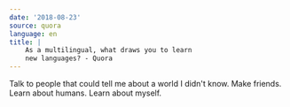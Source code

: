 ```yaml
---
date: '2018-08-23'
source: quora
language: en
title: |
    As a multilingual, what draws you to learn
    new languages? - Quora
---
```


Talk to people that could tell me about a world I didn\'t know. Make
friends. Learn about humans. Learn about myself.
